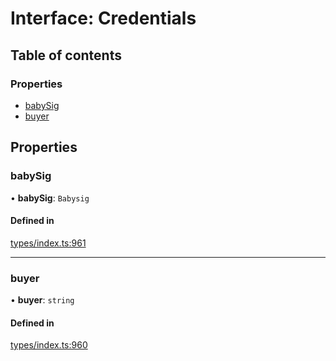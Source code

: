 # Interface: Credentials

## Table of contents

### Properties

- [babySig](Credentials.md#babysig)
- [buyer](Credentials.md#buyer)

## Properties

### babySig

• **babySig**: `Babysig`

#### Defined in

[types/index.ts:961](https://github.com/nevermined-io/react-components/blob/f13a3b1/catalog/src/types/index.ts#L961)

___

### buyer

• **buyer**: `string`

#### Defined in

[types/index.ts:960](https://github.com/nevermined-io/react-components/blob/f13a3b1/catalog/src/types/index.ts#L960)
